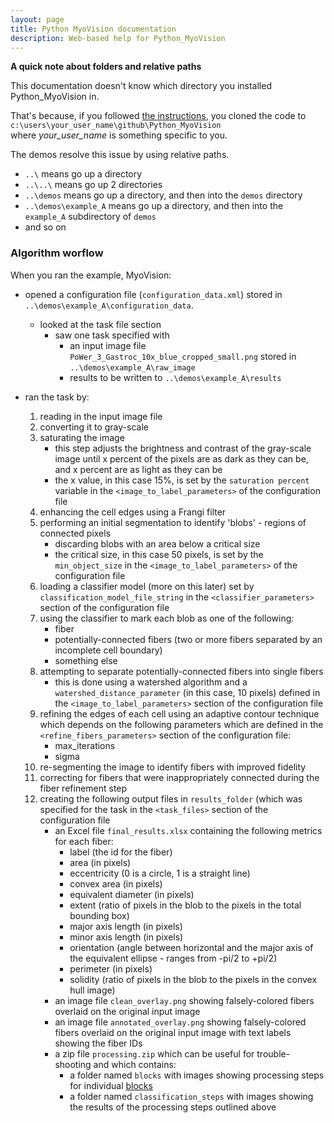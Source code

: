 ```yaml
---
layout: page
title: Python MyoVision documentation
description: Web-based help for Python_MyoVision
---
```


**A quick note about folders and relative paths**

This documentation doesn't know which directory you installed Python_MyoVision in.

That's because, if you followed [the instructions](clone-the-python-myoVision-repository.html), you cloned the code to  
`c:\users\your_user_name\github\Python_MyoVision`  
where _your_user_name_ is something specific to you.

The demos resolve this issue by using relative paths.  
+ `..\` means go up a directory
+ `..\..\` means go up 2 directories
+ `..\demos` means go up a directory, and then into the `demos` directory
+ `..\demos\example_A` means go up a directory, and then into the `example_A` subdirectory of `demos`
+ and so on


### Algorithm worflow

When you ran the example, MyoVision:

+ opened a configuration file (`configuration_data.xml`) stored in `..\demos\example_A\configuration_data`.
  + looked at the task file section
    + saw one task specified with
      + an input image file `PoWer_3_Gastroc_10x_blue_cropped_small.png` stored in `..\demos\example_A\raw_image`
      + results to be written to `..\demos\example_A\results`

+ ran the task by:
  1. reading in the input image file
  1. converting it to gray-scale
  1. saturating the image
     + this step adjusts the brightness and contrast of the gray-scale image until x percent of the pixels are as dark as they can be, and x percent are as light as they can be
     + the x value, in this case 15%, is set by the `saturation percent` variable in the `<image_to_label_parameters>` of the configuration file
  1. enhancing the cell edges using a Frangi filter
  1. performing an initial segmentation to identify 'blobs' - regions of connected pixels
     + discarding blobs with an area below a critical size
     + the critical size, in this case 50 pixels, is set by the `min_object_size` in the `<image_to_label_parameters>` of the configuration file
  1. loading a classifier model (more on this later) set by `classification_model_file_string` in the `<classifier_parameters>` section of the configuration file
  1. using the classifier to mark each blob as one of the following:
     + fiber
     + potentially-connected fibers (two or more fibers separated by an incomplete cell boundary)
     + something else
  1. attempting to separate potentially-connected fibers into single fibers
     + this is done using a watershed algorithm and a `watershed_distance_parameter` (in this case, 10 pixels) defined in the `<image_to_label_parameters>` section of the configuration file
  1. refining the edges of each cell using an adaptive contour technique which depends on the following parameters which are defined in the `<refine_fibers_parameters>` section of the configuration file:
     + max_iterations
     + sigma
  1. re-segmenting the image to identify fibers with improved fidelity
  1. correcting for fibers that were inappropriately connected during the fiber refinement step
  1. creating the following output files in `results_folder` (which was specified for the task in the `<task_files>` section of the configuration file
     + an Excel file `final_results.xlsx` containing the following metrics for each fiber:
       + label (the id for the fiber)
       + area (in pixels)
       + eccentricity (0 is a circle, 1 is a straight line)
       + convex area (in pixels)
       + equivalent diameter (in pixels)
       + extent (ratio of pixels in the blob to the pixels in the total bounding box)
       + major axis length (in pixels)
       + minor axis length (in pixels)
       + orientation (angle between horizontal and the major axis of the equivalent ellipse - ranges from -pi/2 to +pi/2)
       + perimeter (in pixels)
       + solidity (ratio of pixels in the blob to the pixels in the convex hull image)
     + an image file `clean_overlay.png` showing falsely-colored fibers overlaid on the original input image
     + an image file `annotated_overlay.png` showing falsely-colored fibers overlaid on the original input image with text labels showing the fiber IDs
     + a zip file `processing.zip` which can be useful for trouble-shooting and which contains:
       + a folder named `blocks` with images showing processing steps for individual [blocks](analyze-a-bigger-image.html)
       + a folder named `classification_steps` with images showing the results of the processing steps outlined above